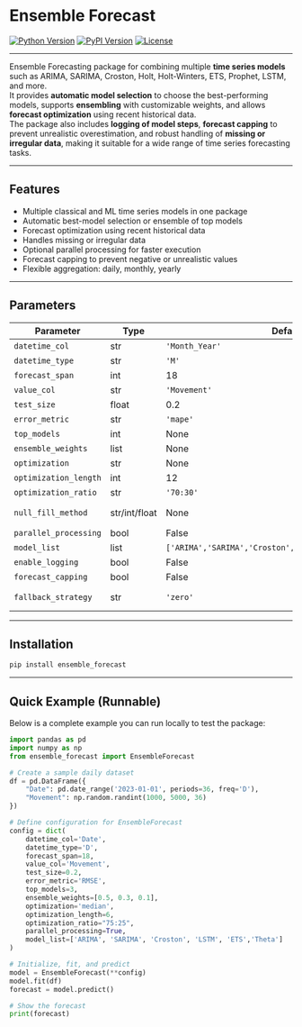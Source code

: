 # Ensemble Forecast

[![Python Version](https://img.shields.io/badge/python-3.10%2B-blue.svg)](https://www.python.org/)
[![PyPI Version](https://img.shields.io/pypi/v/ensemble-forecast.svg)](https://pypi.org/project/ensemble_forecast/)
[![License](https://img.shields.io/badge/license-MIT-green.svg)](LICENSE.txt)

---

Ensemble Forecasting package for combining multiple **time series models** such as ARIMA, SARIMA, Croston, Holt, Holt-Winters, ETS, Prophet, LSTM, and more.  
It provides **automatic model selection** to choose the best-performing models, supports **ensembling** with customizable weights, and allows **forecast optimization** using recent historical data.  
The package also includes **logging of model steps**, **forecast capping** to prevent unrealistic overestimation, and robust handling of **missing or irregular data**, making it suitable for a wide range of time series forecasting tasks.

---

## Features

- Multiple classical and ML time series models in one package
- Automatic best-model selection or ensemble of top models
- Forecast optimization using recent historical data
- Handles missing or irregular data
- Optional parallel processing for faster execution
- Forecast capping to prevent negative or unrealistic values
- Flexible aggregation: daily, monthly, yearly

---

## Parameters

| Parameter | Type | Default | Description |
|-----------|------|---------|-------------|
| `datetime_col` | str | `'Month_Year'` | Name of the datetime column |
| `datetime_type` | str | `'M'` | Aggregation type: `'D'`=Daily, `'M'`=Monthly, `'Y'`=Yearly |
| `forecast_span` | int | 18 | Number of future periods to forecast |
| `value_col` | str | `'Movement'` | Column containing numeric values to forecast |
| `test_size` | float | 0.2 | Fraction of data reserved for testing |
| `error_metric` | str | `'mape'` | Error metric (`'rmse','mape','smape','mae','mse'`) |
| `top_models` | int | None | Number of top-performing models for ensemble |
| `ensemble_weights` | list | None | Weights for ensemble models (defaults to equal) |
| `optimization` | str | None | Optimization method: `'mean','median','mode',None` |
| `optimization_length` | int | 12 | Number of recent periods used for optimization |
| `optimization_ratio` | str | `'70:30'` | Ratio for blending ensemble forecast with optimization |
| `null_fill_method` | str/int/float | None | Method for missing data (`'ffill','bfill','mean','median','zero','interpolate'` or numeric) |
| `parallel_processing` | bool | False | Train models in parallel |
| `model_list` | list | `['ARIMA','SARIMA','Croston','Holt','HoltWinters',...]` | List of models; supports `'TBATS','BATS','Theta','Prophet','LSTM','NeuralNetwork'` |
| `enable_logging` | bool | False | Enable detailed logging |
| `forecast_capping` | bool | False | Cap forecasts at zero and max historical value |
| `fallback_strategy` | str | `'zero'` | Strategy if a model fails (`'3_mean','6_mean','12_mean','3_median','6_median','12_median','last_value','zero'`) |

---

## Installation

```bash
pip install ensemble_forecast
````

---

## Quick Example (Runnable)

Below is a complete example you can run locally to test the package:

```python
import pandas as pd
import numpy as np
from ensemble_forecast import EnsembleForecast

# Create a sample daily dataset
df = pd.DataFrame({
    "Date": pd.date_range('2023-01-01', periods=36, freq='D'),
    "Movement": np.random.randint(1000, 5000, 36)
})

# Define configuration for EnsembleForecast
config = dict(
    datetime_col='Date',
    datetime_type='D',
    forecast_span=18,
    value_col='Movement',
    test_size=0.2,
    error_metric='RMSE',
    top_models=3,
    ensemble_weights=[0.5, 0.3, 0.1],
    optimization='median',
    optimization_length=6,
    optimization_ratio="75:25",
    parallel_processing=True,
    model_list=['ARIMA', 'SARIMA', 'Croston', 'LSTM', 'ETS','Theta']
)

# Initialize, fit, and predict
model = EnsembleForecast(**config)
model.fit(df)
forecast = model.predict()

# Show the forecast
print(forecast)
```